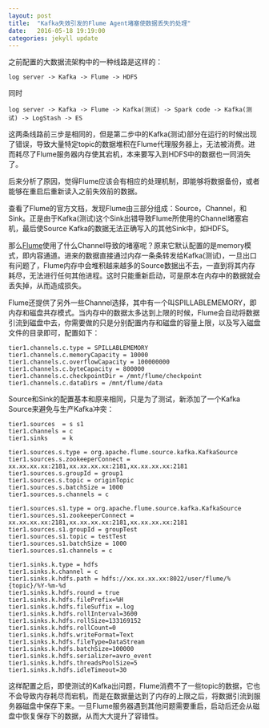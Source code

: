 ```yaml
---
layout: post
title:  "Kafka失效引发的Flume Agent堵塞使数据丢失的处理"
date:   2016-05-18 19:19:00
categories: jekyll update
---
```

之前配置的大数据流架构中的一种线路是这样的：


```
log server -> Kafka -> Flume -> HDFS 
```

同时

```
log server -> Kafka -> Flume -> Kafka(测试) -> Spark code -> Kafka(测试) -> LogStash -> ES
```

这两条线路前三步是相同的，但是第二步中的Kafka(测试)部分在运行的时候出现了错误，导致大量特定topic的数据堆积在Flume代理服务器上，无法被消费。进而耗尽了Flume服务器内存使其宕机，本来要写入到HDFS中的数据也一同消失了。

后来分析了原因，觉得Flume应该会有相应的处理机制，即能够将数据备份，或者能够在重启后重新读入之前失效前的数据。

查看了Flume的官方文档，发现Flume由三部分组成：Source，Channel，和Sink。正是由于Kafka(测试)这个Sink出错导致Flume所使用的Channel堵塞宕机，最后使Source Kafka的数据无法正确写入的其他Sink中，如HDFS。

那么[Flume][Flumedoc]使用了什么Channel导致的堵塞呢？原来它默认配置的是memory模式，即内容通道。进来的数据直接通过内存一条条转发给Kafka(测试)，一旦出口有问题了，Flume内存中会堆积越来越多的Source数据出不去，一直到将其内存耗尽，无法进行任何其他进程。这时只能重新启动，可是原本在内存中的数据就会丢失掉，从而造成损失。

Flume还提供了另外一些Channel选择，其中有一个叫SPILLABLEMEMORY，即内存和磁盘共存模式。当内存中的数据太多达到上限的时候，Flume会自动将数据引流到磁盘中去，你需要做的只是分别配置内存和磁盘的容量上限，以及写入磁盘文件的目录即可，配置如下：

```
tier1.channels.c.type = SPILLABLEMEMORY
tier1.channels.c.memoryCapacity = 10000
tier1.channels.c.overflowCapacity = 100000000
tier1.channels.c.byteCapacity = 800000
tier1.channels.c.checkpointDir = /mnt/flume/checkpoint
tier1.channels.c.dataDirs = /mnt/flume/data
```

Source和Sink的配置基本和原来相同，只是为了测试，新添加了一个Kafka Source来避免与生产Kafka冲突：

```
tier1.sources  = s s1
tier1.channels = c
tier1.sinks    = k

tier1.sources.s.type = org.apache.flume.source.kafka.KafkaSource
tier1.sources.s.zookeeperConnect = xx.xx.xx.xx:2181,xx.xx.xx.xx:2181,xx.xx.xx.xx:2181
tier1.sources.s.groupId = group1
tier1.sources.s.topic = originTopic
tier1.sources.s.batchSize = 1000
tier1.sources.s.channels = c

tier1.sources.s1.type = org.apache.flume.source.kafka.KafkaSource
tier1.sources.s1.zookeeperConnect = xx.xx.xx.xx:2181,xx.xx.xx.xx:2181,xx.xx.xx.xx:2181
tier1.sources.s1.groupId = groupTest
tier1.sources.s1.topic = testTest
tier1.sources.s1.batchSize = 1000
tier1.sources.s1.channels = c

tier1.sinks.k.type = hdfs
tier1.sinks.k.channel = c
tier1.sinks.k.hdfs.path = hdfs://xx.xx.xx.xx:8022/user/flume/%{topic}/%Y-%m-%d
tier1.sinks.k.hdfs.round = true
tier1.sinks.k.hdfs.filePrefix=%H
tier1.sinks.k.hdfs.fileSuffix =.log
tier1.sinks.k.hdfs.rollInterval=3600
tier1.sinks.k.hdfs.rollSize=133169152
tier1.sinks.k.hdfs.rollCount=0
tier1.sinks.k.hdfs.writeFormat=Text
tier1.sinks.k.hdfs.fileType=DataStream
tier1.sinks.k.hdfs.batchSize=100000
tier1.sinks.k.hdfs.serializer=avro_event
tier1.sinks.k.hdfs.threadsPoolSize=5
tier1.sinks.k.hdfs.idleTimeout=30
```

这样配置之后，即使测试的Kafka出问题，Flume消费不了一些topic的数据，它也不会导致内存耗尽而宕机，而是在数据量达到了内存的上限之后，将数据引流到服务器磁盘中保存下来。一旦Flume服务器遇到其他问题需要重启，启动后还会从磁盘中恢复保存下的数据，从而大大提升了容错性。

[Flumedoc]: http://flume.apache.org/FlumeUserGuide.html